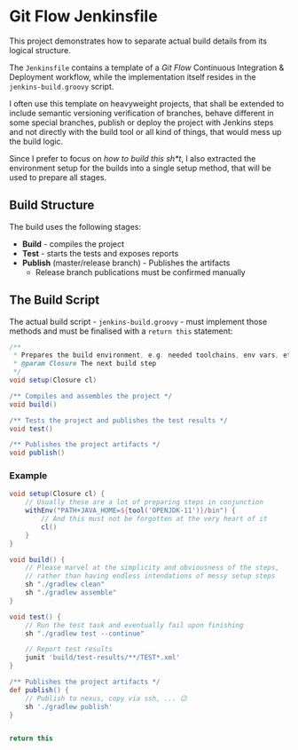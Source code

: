 # Git Flow Jenkinsfile

This project demonstrates how to separate actual build details from
its logical structure.

The `Jenkinsfile` contains a template of a _Git Flow_ Continuous
Integration & Deployment workflow, while the implementation itself
resides in the `jenkins-build.groovy` script.

I often use this template on heavyweight projects, that shall be
extended to include semantic versioning verification of branches,
behave different in some special branches, publish or deploy the
project with Jenkins steps and not directly with the build tool or
all kind of things, that would mess up the build logic.

Since I prefer to focus on _how to build this sh*t_, I also
extracted the environment setup for the builds into a single setup
method, that will be used to prepare all stages.

## Build Structure

The build uses the following stages:

- __Build__ - compiles the project
- __Test__ - starts the tests and exposes reports
- __Publish__ (master/release branch) - Publishes the artifacts
    - Release branch publications must be confirmed manually

## The Build Script

The actual build script - `jenkins-build.groovy` - must implement
those methods and must be finalised with a `return this` statement:

```groovy
/**
 * Prepares the build environment, e.g. needed toolchains, env vars, etc.
 * @param Closure The next build step
 */
void setup(Closure cl)

/** Compiles and assembles the project */
void build()

/** Tests the project and publishes the test results */
void test()

/** Publishes the project artifacts */
void publish()
```

### Example
````groovy
void setup(Closure cl) {
    // Usually these are a lot of preparing steps in conjunction
    withEnv("PATH+JAVA_HOME=${tool('OPENJDK-11')}/bin") {
        // And this must not be forgotten at the very heart of it
        cl()
    }
}

void build() {
    // Please marvel at the simplicity and obviousness of the steps,
    // rather than having endless intendations of messy setup steps
    sh "./gradlew clean"
    sh "./gradlew assemble"
}

void test() {
    // Run the test task and eventually fail upon finishing
    sh "./gradlew test --continue"

    // Report test results
    junit 'build/test-results/**/TEST*.xml'
}

/** Publishes the project artifacts */
def publish() {
    // Publish to nexus, copy via ssh, ... 😉
    sh './gradlew publish'
}


return this
````
